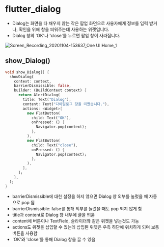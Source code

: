 # flutter_dialog

- Dialog는 화면을 다 채우지 않는 작은 팝업 화면으로 사용자에게 정보를 입력 받거나, 확인을 위해 창을 띄워주는데 사용하는 위젯입니다.
- Dialog 창의 'OK'나 'close'를 누르면 팝업 창이 사라집니다.

![Screen_Recording_20201104-153637_One UI Home_1](https://user-images.githubusercontent.com/46275549/98077931-7329d500-1eb4-11eb-8767-757db2c26e56.gif)

## show_Dialog()
~~~dart
void show_Dialog() {
  showDialog(
    context: context,
    barrierDismissible: false,
    builder: (BuildContext context) {
      return AlertDialog(
        title: Text("Dialog"),
        content: Text("다이얼로그 창을 띄웠습니다."),
        actions: <Widget>[
          new FlatButton(
            child: Text("OK"),
            onPressed: () {
              Navigator.pop(context);
            },
          ),
          new FlatButton(
            child: Text("close"),
            onPressed: () {
              Navigator.pop(context);
            },
          ),
        ],
      );
    },
  );
}
~~~
- barrierDismissible에 대한 설정을 하지 않으면 Dialog 창 외부를 눌렀을 때 자동으로 pop 됨
- barrierDismissible: false를 통해 외부를 눌렀을 때도 pop 되지 않게 함
- title과 content로 Dialog 창 내부에 글을 띄움
- content에 버튼이나 TextField, 슬라이더와 같은 위젯을 넣는것도 가능
- actions도 위젯을 삽입할 수 있는데 삽입된 위젯은 우측 하단에 위치하게 되며 보통 버튼을 사용함
- 'OK'와 'close'를 통해 Dialog 창을 끌 수 있음